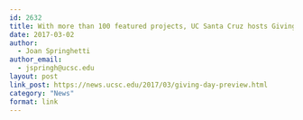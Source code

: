 ```yaml
---
id: 2632
title: With more than 100 featured projects, UC Santa Cruz hosts Giving Day 2017
date: 2017-03-02
author:
  - Joan Springhetti
author_email:
  - jspringh@ucsc.edu
layout: post
link_post: https://news.ucsc.edu/2017/03/giving-day-preview.html
category: "News"
format: link
---
```

